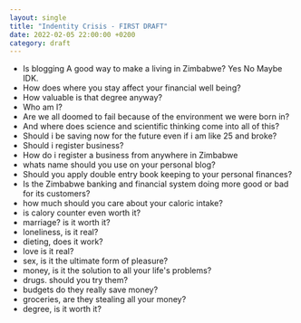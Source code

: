 ```yaml
---
layout: single
title: "Indentity Crisis - FIRST DRAFT"
date: 2022-02-05 22:00:00 +0200
category: draft
---
```

- Is blogging A good way to make a living in Zimbabwe? Yes No Maybe IDK. 
- How does where you stay affect your financial well being?
- How valuable is that degree anyway?
- Who am I?
- Are we all doomed to fail because of the environment we were born in?
- And where does science and scientific thinking come into all of this?
- Should i be saving now for the future even if i am like 25 and broke?
- Should i register business?
- How do i register a business from anywhere in Zimbabwe
- whats name should you use on your personal blog?
- Should you apply double entry book keeping to your personal finances?
- Is the Zimbabwe banking and financial system doing more good or bad for its customers?
- how much should you care about your caloric intake?
- is calory counter even worth it?
- marriage? is it worth it?
- loneliness, is it real?
- dieting, does it work?
- love is it real?
- sex, is it the ultimate form of pleasure?
- money, is it the solution to all your life's problems?
- drugs. should you try them?
- budgets do they really save money?
- groceries, are they stealing all your money?
- degree, is it worth it?



